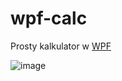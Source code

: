 # wpf-calc
Prosty kalkulator w [WPF](https://learn.microsoft.com/en-us/visualstudio/get-started/csharp/tutorial-wpf?view=vs-2022#what-is-wpf)

![image](https://github.com/user-attachments/assets/2b1a78bf-7de9-473d-94e8-335b93c8bd3d)
